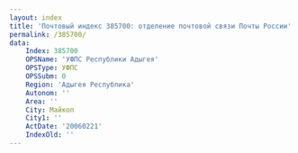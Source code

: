 ```yaml
---
layout: index
title: 'Почтовый индекс 385700: отделение почтовой связи Почты России'
permalink: /385700/
data:
    Index: 385700
    OPSName: 'УФПС Республики Адыгея'
    OPSType: УФПС
    OPSSubm: 0
    Region: 'Адыгея Республика'
    Autonom: ''
    Area: ''
    City: Майкоп
    City1: ''
    ActDate: '20060221'
    IndexOld: ''
---
```


